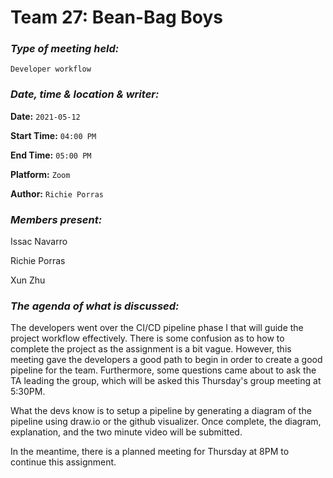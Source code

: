 # **Team 27: Bean-Bag Boys**
### *Type of meeting held:*
```
Developer workflow
```
### *Date, time & location & writer:*
**Date:** `2021-05-12`

**Start Time:** `04:00 PM`

**End Time:** `05:00 PM`

**Platform:** `Zoom`

**Author:** `Richie Porras`

### *Members present:*

Issac Navarro

Richie Porras

Xun Zhu

### *The agenda of what is discussed:*

The developers went over the CI/CD pipeline phase I that will guide the project workflow effectively. There is some confusion as to how to complete the project as 
the assignment is a bit vague. However, this meeting gave the developers a good path to begin in order to create a good pipeline for the team. Furthermore, some questions came
about to ask the TA leading the group, which will be asked this Thursday's group meeting at 5:30PM. 

What the devs know is to setup a pipeline by generating a diagram of the pipeline using draw.io or the github visualizer. Once complete,
the diagram, explanation, and the two minute video will be submitted.

In the meantime, there is a planned meeting for Thursday at 8PM to continue this assignment.
